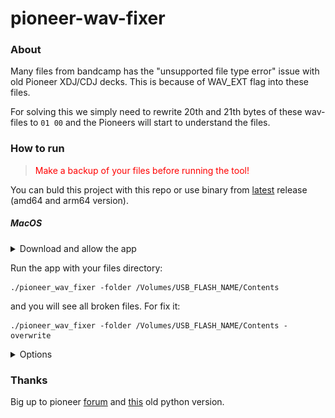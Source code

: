 # pioneer-wav-fixer

### About
Many files from bandcamp has the "unsupported file type error" issue with old Pioneer XDJ/CDJ decks.
This is because of WAV_EXT flag into these files. 

For solving this we simply need to rewrite 20th and 21th bytes of these wav-files to ```01 00``` and the Pioneers will start to understand the files.

### How to run
<blockquote>
<span style="color:red">Make a backup of your files before running the tool!</span>
</blockquote>

You can buld this project with this repo or use binary from [latest](https://github.com/7olstoy/pioneer-wav-fixer/releases/) release (amd64 and arm64 version).

##### MacOS

<details>
<summary>Download and allow the app</summary>

Open terminal and download the app:
```
curl -L https://github.com/7olstoy/pioneer-wav-fixer/releases/latest/download/pioneer_wav_fixer_${uname -m} --output pioneer_wav_fixer
```
Add permission for execute:
```
chmod +x pioneer_wav_fixer
```
Run it:
```
./pioneer_wav_fixer help
```
Close the warning and open settings on your Mac, choose Apple menu > System Settings, then click Privacy & Security in the sidebar. After you need to approve the running on this app pioneer_wav_fixer and run it again:
<img title="warning" src="/images/macos-warning.png">
<img title="settings" src="/images/macos-settings.png">
```
./pioneer_wav_fixer help
```
If you see all options - you can continue.

</details>

Run the app with your files directory:
```
./pioneer_wav_fixer -folder /Volumes/USB_FLASH_NAME/Contents
```
and you will see all broken files. For fix it:
```
./pioneer_wav_fixer -folder /Volumes/USB_FLASH_NAME/Contents -overwrite
```

<details>
<summary>Options</summary>

```
  -folder string
    	Path to the folder containing WAV files (default ".")
  -list
    	Show all files and 20-21 bytes value
  -overwrite
    	Overwrite files with non-0100 20-21 bytes value, i.e. fix the main issue
```

</details>

### Thanks
Big up to pioneer [forum](https://forums.pioneerdj.com/hc/en-us/community/posts/360043048651-E-8305-unsupported-file-type-error) and [this](https://github.com/camm9909/WavPatcher) old python version.

